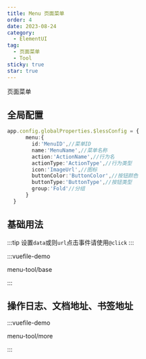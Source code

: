 ```yaml
---
title: Menu 页面菜单
order: 4
date: 2023-08-24
category:
  - ElementUI
tag:
  - 页面菜单
  - Tool
sticky: true
star: true
---
```


页面菜单

<!-- more -->

## 全局配置

```ts
app.config.globalProperties.$lessConfig = {
      menu:{
        id:'MenuID',//菜单ID
        name:'MenuName',//菜单名称
        action:'ActionName',//行为名
        actionType:'ActionType',//行为类型
        icon:'ImageUrl',//图标
        buttonColor:'ButtonColor',//按钮颜色
        buttonType:'ButtonType',//按钮类型
        group:'Fold'//分组
      }
  }
```

## 基础用法

:::tip
设置<code>data</code>或则<code>url</code>点击事件请使用<code>@click</code>
:::


:::vuefile-demo

menu-tool/base

:::

## 操作日志、文档地址、书签地址

:::vuefile-demo

menu-tool/more

:::

